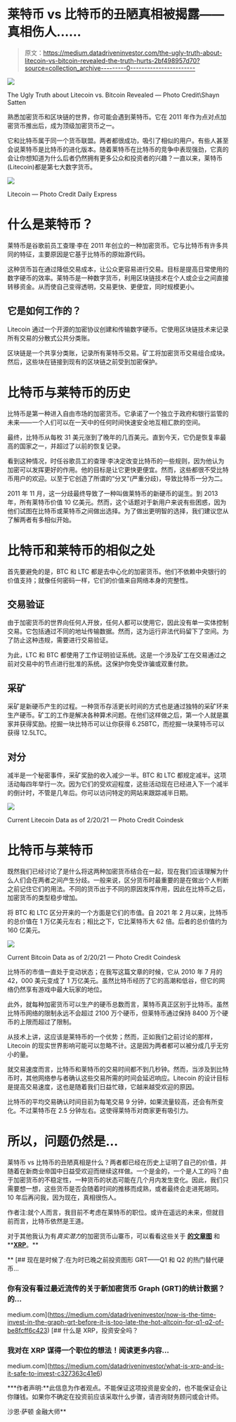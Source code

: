 # 莱特币 vs 比特币的丑陋真相被揭露——真相伤人……

> 原文：<https://medium.datadriveninvestor.com/the-ugly-truth-about-litecoin-vs-bitcoin-revealed-the-truth-hurts-2bf498957d70?source=collection_archive---------0----------------------->

![](img/11e4acd406edcc42b975c09ce90044b5.png)

The Ugly Truth about Litecoin vs. Bitcoin Revealed — Photo Credit\Shayn Satten

熟悉加密货币和区块链的世界，你可能会遇到莱特币。它在 2011 年作为点对点加密货币推出后，成为顶级加密货币之一。

它和比特币属于同一个货币联盟。两者都很成功，吸引了相似的用户。有些人甚至会说莱特币是比特币的进化版本。随着莱特币在比特币的竞争中表现强劲，它真的会让你想知道为什么后者仍然拥有更多公众和投资者的兴趣？一直以来，莱特币(Litecoin)都是第七大数字货币。

![](img/c5f2745fe2ead35107dee87b46b92cc3.png)

Litecoin — Photo Credit Daily Express

# 什么是莱特币？

莱特币是谷歌前员工查理·李在 2011 年创立的一种加密货币。它与比特币有许多共同的特征，主要原因是它基于比特币的原始源代码。

这种货币旨在通过降低交易成本，让公众更容易进行交易。目标是提高日常使用的数字硬币的效率。莱特币是一种数字货币，利用区块链技术在个人或企业之间直接转移资金。从而使自己变得透明，交易更快、更便宜，同时规模更小。

## 它是如何工作的？

Litecoin 通过一个开源的加密协议创建和传输数字硬币。它使用区块链技术来记录所有交易的分散式公共分类账。

区块链是一个共享分类账，记录所有莱特币交易。矿工将加密货币交易组合成块。然后，这些块在链接到现有的区块链之前受到加密保护。

# 比特币与莱特币的历史

比特币是第一种进入自由市场的加密货币。它承诺了一个独立于政府和银行监管的未来——一个人们可以在一天中的任何时间快速安全地互相汇款的空间。

最终，比特币从每枚 31 美元涨到了晚年的几百美元。直到今天，它仍是恢复率最高的国家之一，并超过了以前的恢复记录。

看到这种情况，时任谷歌员工的查理·李决定改变比特币的一些规则，因为他认为加密可以发挥更好的作用。他的目标是让它更快更便宜。然而，这些都很不受比特币用户的欢迎。以至于它创造了所谓的“分叉”(严重分歧)，导致比特币一分为二。

2011 年 11 月，这一分歧最终导致了一种叫做莱特币的新硬币的诞生。到 2013 年，所有莱特币价值 10 亿美元。然而，这个话题对于新用户来说有些困惑，因为他们试图在比特币或莱特币之间做出选择。为了做出更明智的选择，我们建议您从了解两者有多相似开始。

# 比特币和莱特币的相似之处

首先要避免的是，BTC 和 LTC 都是去中心化的加密货币。他们不依赖中央银行的价值支持；就像任何密码一样，它们的价值来自网络本身的完整性。

## 交易验证

由于加密货币的世界向任何人开放，任何人都可以使用它，因此没有单一实体控制交易。它包括通过不同的地址传输数据。然而，这为运行非法代码留下了空间。为了防止这种违规，需要进行交易验证。

为此，LTC 和 BTC 都使用了工作证明验证系统。这是一个涉及矿工在交易通过之前对交易中的节点进行批准的系统。这保护你免受诈骗或双重付款。

## 采矿

采矿是新硬币产生的过程。一种货币存活更长时间的方式也是通过独特的采矿环来生产硬币。矿工的工作是解决各种算术问题。在他们这样做之后，第一个人就是赢家并获得奖励。挖掘一块比特币可以让你获得 6.25BTC，而挖掘一块莱特币可以获得 12.5LTC。

## 对分

减半是一个秘密事件，采矿奖励的收入减少一半。BTC 和 LTC 都规定减半。这项活动每四年举行一次。因为它们的受欢迎程度，这些活动现在已经进入下一个减半的倒计时，不管是几年后。你可以访问特定的网站来跟踪减半日期。

![](img/335b37bc62f6c3fa7f376184213a1c0e.png)

Current Litecoin Data as of 2/20/21 — Photo Credit Coindesk

# 比特币与莱特币

既然我们已经讨论了是什么将这两种加密货币结合在一起，现在我们应该理解为什么人们会在两者之间产生分歧。一般来说，区分货币时最重要的是在做出个人判断之前记住它们的用法。不同的货币出于不同的原因发挥作用，因此在比特币之后，加密货币的类型稳步增加。

将 BTC 和 LTC 区分开来的一个方面是它们的市值。自 2021 年 2 月以来，比特币的总价值在 1 万亿美元左右；相比之下，它比莱特币大 62 倍。后者的总价值约为 160 亿美元。

![](img/39fcdbdc276e40652578013315a9d5e4.png)

Current Bitcoin Data as of 2/20/21 — Photo Credit Coindesk

比特币的市值一直处于变动状态；在我写这篇文章的时候，它从 2010 年 7 月的 42，000 美元变成了 1 万亿美元。虽然比特币经历了它的高潮和低谷，但它的网络仍然享有游戏中最大玩家的地位。

此外，就每种加密货币可以生产的硬币总数而言，莱特币真正区别于比特币。虽然比特币网络的限制永远不会超过 2100 万个硬币，但莱特币通过保持 8400 万个硬币的上限而超过了限制。

从技术上讲，这应该是莱特币的一个优势；然而，正如我们之前讨论的那样，Litecoin 的现实世界影响可能可以忽略不计。这是因为两者都可以被分成几乎无穷小的量。

就交易速度而言，比特币和莱特币的交易时间都不到几秒钟。然而，当涉及到比特币时，其他网络参与者确认这些交易所需的时间会延迟响应。Litecoin 的设计目标是提高交易速度，这也是随着我们日益忙碌，它越来越受欢迎的原因。

比特币的平均交易确认时间目前为每笔交易 9 分钟，如果流量较高，还会有所变化。不过莱特币在 2.5 分钟左右。这使得莱特币对商家更有吸引力。

# 所以，问题仍然是…

莱特币 vs 比特币的丑陋真相是什么？两者都已经在历史上证明了自己的价值，并随着在新商业帝国中日益受欢迎而继续这样做。一个是金的，一个是人工的吗？由于加密货币的不稳定性，一种货币的状态可能在几个月内发生变化。因此，我们只需要想一想，这些货币是否会随着时间的推移而成熟，或者最终会走进死胡同。10 年后再问我，因为现在，真相很伤人。

作者注:就个人而言，我目前不考虑在莱特币的职位。或许在遥远的未来，但就目前而言，比特币依然是王道。

对于其他我认为有*真实潜力*的加密货币山寨币，可以看看这些关于 [**的文章图**](https://medium.com/datadriveninvestor/now-is-the-time-invest-in-the-graph-grt-before-it-is-too-late-the-hot-altcoin-for-q1-q2-of-be8fcff6c423) 和**[**XRP**](https://medium.com/datadriveninvestor/what-is-xrp-and-is-it-safe-to-invest-c327363c41e6)。**

**[](https://medium.com/datadriveninvestor/now-is-the-time-invest-in-the-graph-grt-before-it-is-too-late-the-hot-altcoin-for-q1-q2-of-be8fcff6c423) [## 现在是时候了:在为时已晚之前投资图形 GRT——Q1 和 Q2 的热门替代硬币…

### 你有没有看过最近流传的关于新加密货币 Graph (GRT)的统计数据？的…

medium.com](https://medium.com/datadriveninvestor/now-is-the-time-invest-in-the-graph-grt-before-it-is-too-late-the-hot-altcoin-for-q1-q2-of-be8fcff6c423) [](https://medium.com/datadriveninvestor/what-is-xrp-and-is-it-safe-to-invest-c327363c41e6) [## 什么是 XRP，投资安全吗？

### 我对在 XRP 谋得一个职位的想法！阅读更多内容…

medium.com](https://medium.com/datadriveninvestor/what-is-xrp-and-is-it-safe-to-invest-c327363c41e6) 

***作者声明:**此信息为作者观点。不能保证这项投资是安全的，也不能保证会让你赚钱。如果你不确定在投资前应该采取什么步骤，请咨询财务顾问或会计师。

沙恩·萨顿
金融大师**
